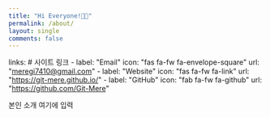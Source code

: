 ```yaml
---
title: "Hi Everyone!👋🏻"
permalink: /about/
layout: single
comments: false
---
```

  links: # 사이트 링크
     - label: "Email"
       icon: "fas fa-fw fa-envelope-square"
       url: "meregi7410@gmail.com"
     - label: "Website"
       icon: "fas fa-fw fa-link"
       url: "https://git-mere.github.io/"
     - label: "GitHub"
       icon: "fab fa-fw fa-github"
       url: "https://github.com/Git-Mere"

본인 소개 여기에 입력
